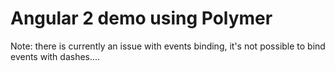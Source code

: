 # Angular 2 demo using Polymer

Note: there is currently an issue with events binding, it's not possible to bind events with dashes....
